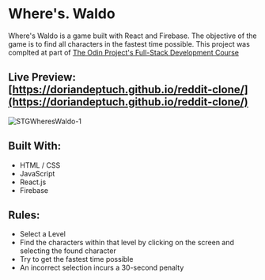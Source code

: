 # Where's. Waldo

Where's Waldo is a game built with React and Firebase. The objective of the game is to find all characters in the fastest time possible. This project was complted at part of [The Odin Project's Full-Stack Development Course]([https://www.theodinproject.com/paths/full-stack-javascript/courses/nodejs](https://www.theodinproject.com/paths/full-stack-javascript))

## Live Preview: [https://doriandeptuch.github.io/reddit-clone/](https://doriandeptuch.github.io/reddit-clone/)

![STGWheresWaldo-1](https://user-images.githubusercontent.com/59514779/208028806-d4aa7dfd-da51-43d5-905e-e4ae1f93081f.jpg)



## Built With:
* HTML / CSS
* JavaScript
* React.js
* Firebase


## Rules:
* Select a Level
* Find the characters within that level by clicking on the screen and selecting the found character
* Try to get the fastest time possible
* An incorrect selection incurs a 30-second penalty

